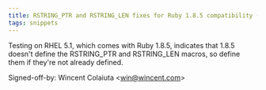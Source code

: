 ```yaml
---
title: RSTRING_PTR and RSTRING_LEN fixes for Ruby 1.8.5 compatibility (wikitext, 7e157f8)
tags: snippets
---
```


Testing on RHEL 5.1, which comes with Ruby 1.8.5, indicates that 1.8.5 doesn't define the RSTRING\_PTR and RSTRING\_LEN macros, so define them if they're not already defined.

Signed-off-by: Wincent Colaiuta &lt;win@wincent.com&gt;
